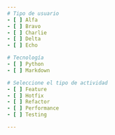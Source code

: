 ```yaml
---
# Tipo de usuario
- [ ] Alfa
- [ ] Bravo 
- [ ] Charlie
- [ ] Delta
- [ ] Echo

# Tecnología
- [ ] Python 
- [ ] Markdown

# Seleccione el tipo de actividad
- [ ] Feature
- [ ] Hotfix
- [ ] Refactor
- [ ] Performance
- [ ] Testing

---
```

